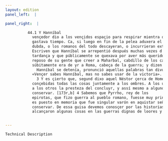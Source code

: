 ```yaml
---
layout: edition
panel_left:  |

panel_right:  |

          44.1 Y Hanníbal
            vençedor dio a los vençidos espaçio para respirar mientra que rehazía el exército y
            gastava tiempo. Ca, si luego en fin de la pelea aduxera el exército vençedor a Roma, sin
            dubda, o los romanos del todo descayeran, o incurrieran extremo peligro. 2
            Escriven que Hanníbal se arrepentió después muchas vezes d’esta
            tardança y que públicamente se quexava por aver más querido en aquel tiempo consejar al
            reposo de su gente que creer a Maharbal, cabdillo de los cavalleros, el qual judgava que
            súbitamente era de yr a Roma, cabeça de la guerra; y dizen que, viendo cómo
              Hanníbal se detenía, pronunció aquellas palabras tan divulgadas:
            «Vençer sabes Hanníbal, mas no sabes usar de la victoria».
              3 Y es çierto que, segund dixo aquel Néstor çerca de Homero, no son
            conçebidas todas las cosas juntamente a los ombres. A los unos falta la arte del vençer,
            a los otros la presteza del concluyr, y assí mesmo a algunos falleçió el estudio del
            conservar. [173r,b] 4 Sabemos que Pyrrho, rey de los
            epirotas, que fizo guerra al pueblo romano, fuesse muy principal capitán de guerra. Pero
            es puesto en memoria que fue singular varón en aquistar señorío y poco apto en lo
            conservar. De essa guisa devemos conosçer por las historias antiguas que algunos
            alcançaron algunas cosas en las guerras dignas de loores y otras les fallecieron. 
        

---
```



    Technical Description
